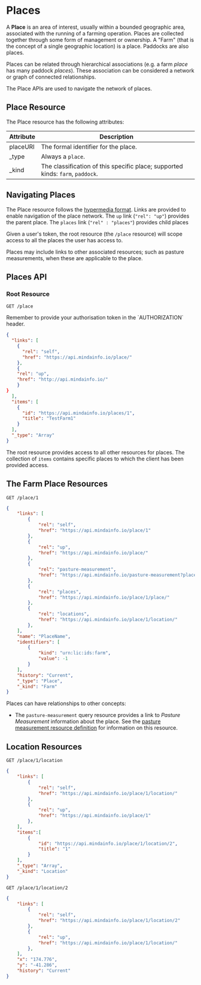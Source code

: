 # Places

A **Place** is an area of interest, usually within a bounded geographic area, associated with the running of a farming operation.  Places are collected together through some form of management or ownership.  A "Farm" (that is the concept of a single geographic location) is a place.  Paddocks are also places.  

Places can be related through hierarchical associations (e.g. a farm _place_ has many paddock _places_).  These association can be considered a network or graph of connected relationships.  

The Place APIs are used to navigate the network of places.

## Place Resource

The Place resource has the following attributes:

Attribute       |  Description
---------       |  -----------
placeURI        | The formal identifier for the place.
\_type          | Always a `place`.
\_kind          | The classification of this specific place; supported kinds: `farm`, `paddock`.

## Navigating Places

The Place resource follows the [hypermedia format](#hypermedia-format).  Links are provided to enable navigation of the place network.  The `up` link (`"rel": "up"`) provides the parent place.  The `places` link (`"rel" : "places"`) provides child places

Given a user's token, the root resource (the `/place` resource) will scope access to all the places the user has access to.

Places may include links to other associated resources; such as pasture measurements, when these are applicable to the place.

## Places API

### Root Resource

`GET /place`

<aside class="success">
Remember to provide your authorisation token in the `AUTHORIZATION` header.
</aside>

```json
{
  "links": [
    {
      "rel": "self",
      "href": "https://api.mindainfo.io/place/"
    },
    {
    "rel": "up",
    "href": "http://api.mindainfo.io/"
    }
}
  ],
  "items": [
    {
      "id": "https://api.mindainfo.io/places/1",
      "title": "TestFarm1"
    }
  ],
  "_type": "Array"
}
```

The root resource provides access to all other resources for places.  The collection of `items` contains specific places to which the client has been provided access.  

## The Farm Place Resources

`GET /place/1`

```json
{
    "links": [
        {
            "rel": "self",
            "href": "https://api.mindainfo.io/place/1"
        },
        {
            "rel": "up",
            "href": "https://api.mindainfo.io/place/"
        },
        {
            "rel": "pasture-measurement",
            "href": "https://api.mindainfo.io/pasture-measurement?placeUrl=place/1"
        },
        {
            "rel": "places",
            "href": "https://api.mindainfo.io/place/1/place/"
        },
        {
            "rel": "locations",
            "href": "https://api.mindainfo.io/place/1/location/"
        },
    ],
    "name": "PlaceName",
    "identifiers": [
        {
            "kind": "urn:lic:ids:farm",
            "value": -1
        }
    ],
    "history": "Current",
    "_type": "Place",
    "_kind": "Farm"
}
```

Places can have relationships to other concepts:
+ The `pasture-measurement` query resource provides a link to _Pasture Measurement_ information about the place.  See the [pasture measurement resource definition](#pasture-measurement) for information on this resource.

## Location Resources

`GET /place/1/location`

```json
{
    "links": [
        {
            "rel": "self",
            "href": "https://api.mindainfo.io/place/1/location/"
        },
        {
            "rel": "up",
            "href": "https://api.mindainfo.io/place/1"
        },
    ],
    "items":[
        {
            "id": "https://api.mindainfo.io/place/1/location/2",
            "title": "1"
        }
    ],
    "_type": "Array",
    "_kind": "Location"
}
```

`GET /place/1/location/2`

```json
{
    "links": [
        {
            "rel": "self",
            "href": "https://api.mindainfo.io/place/1/location/2"
        },
        {
            "rel": "up",
            "href": "https://api.mindainfo.io/place/1/location/"
        },
    ],
    "x": "174.776",
    "y": "-41.286",
    "history": "Current"
}
```
